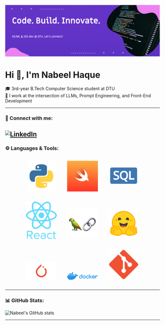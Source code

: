 
![Banner](./assets/banner.png)

# Hi 👋, I'm Nabeel Haque

🎓 3rd-year B.Tech Computer Science student at DTU  
🧠 I work at the intersection of LLMs, Prompt Engineering, and Front-End Development  

---
### 🔗 Connect with me:
[![LinkedIn](https://img.shields.io/badge/LinkedIn-blue?style=flat&logo=linkedin)](https://www.linkedin.com/in/tmnabeel)
---


### ⚙️ Languages & Tools:

<div align="center">
  <img src="./assets/python.png" alt="Python" width="100" style="margin: 15px;">
  <img src="./assets/swift.png" alt="Swift" width="100" style="margin: 15px;">
  <img src="./assets/sql.webp" alt="SQL" width="100" style="margin: 15px;">
  <br>
  <img src="./assets/react.png" alt="React" width="100" style="margin: 15px;">
  <img src="./assets/langchain.png" alt="LangChain" width="100" style="margin: 15px;">
  <img src="./assets/huggingface.png" alt="Hugging Face" width="100" style="margin: 15px;">
  <br>
  <img src="./assets/pytorch.png" alt="PyTorch" width="100" style="margin: 15px;">
  <img src="./assets/docker.png" alt="Docker" width="100" style="margin: 15px;">
  <img src="./assets/git.svg.png" alt="Git" width="100" style="margin: 15px;">
</div>


---

### 📊 GitHub Stats:
![Nabeel's GitHub stats](https://github-readme-stats.vercel.app/api?username=tmnabeel30&show_icons=true&theme=tokyonight&hide_title=true)

---

